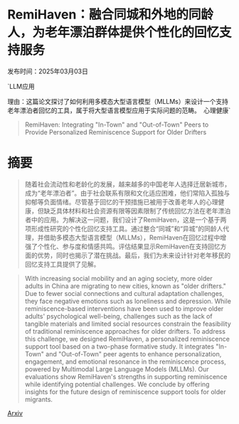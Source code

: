 # RemiHaven：融合同城和外地的同龄人，为老年漂泊群体提供个性化的回忆支持服务

发布时间：2025年03月03日

`LLM应用

理由：这篇论文探讨了如何利用多模态大型语言模型（MLLMs）来设计一个支持老年漂泊者回忆的工具，属于将大型语言模型应用于实际问题的范畴。` `心理健康`

> RemiHaven: Integrating "In-Town" and "Out-of-Town" Peers to Provide Personalized Reminiscence Support for Older Drifters

# 摘要

> 随着社会流动性和老龄化的发展，越来越多的中国老年人选择迁居新城市，成为“老年漂泊者”。由于社会联系有限和文化适应困难，他们常陷入孤独与抑郁等负面情绪。尽管基于回忆的干预措施已被用于改善老年人的心理健康，但缺乏具体材料和社会资源有限等因素限制了传统回忆方法在老年漂泊者中的应用。为解决这一问题，我们设计了RemiHaven，这是一个基于两项形成性研究的个性化回忆支持工具。通过整合“同城”和“异城”的同龄人代理，并借助多模态大型语言模型（MLLMs），RemiHaven在回忆过程中增强了个性化、参与度和情感共鸣。评估结果显示RemiHaven在支持回忆方面的优势，同时也揭示了潜在挑战。最后，我们为未来设计针对老年移民的回忆支持工具提供了见解。

> With increasing social mobility and an aging society, more older adults in China are migrating to new cities, known as "older drifters." Due to fewer social connections and cultural adaptation challenges, they face negative emotions such as loneliness and depression. While reminiscence-based interventions have been used to improve older adults' psychological well-being, challenges such as the lack of tangible materials and limited social resources constrain the feasibility of traditional reminiscence approaches for older drifters. To address this challenge, we designed RemiHaven, a personalized reminiscence support tool based on a two-phase formative study. It integrates "In-Town" and "Out-of-Town" peer agents to enhance personalization, engagement, and emotional resonance in the reminiscence process, powered by Multimodal Large Language Models (MLLMs). Our evaluations show RemiHaven's strengths in supporting reminiscence while identifying potential challenges. We conclude by offering insights for the future design of reminiscence support tools for older migrants.

[Arxiv](https://arxiv.org/abs/2503.01358)